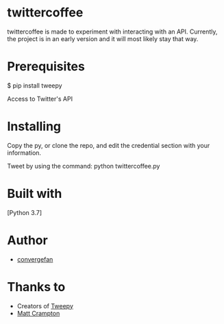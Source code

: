 # twittercoffee

twittercoffee is made to experiment with interacting with an API. Currently, the project is in an early version and it will most likely stay that way.

# Prerequisites

$ pip install tweepy

Access to Twitter's API

# Installing

Copy the py, or clone the repo, and edit the credential section with your information.

Tweet by using the command: python twittercoffee.py

# Built with

[Python 3.7]

# Author

* [convergefan](https://github.com/convergefan)

# Thanks to

* Creators of [Tweepy](https://www.tweepy.org)
* [Matt Crampton](https://twitter.com/mattccrampton)
